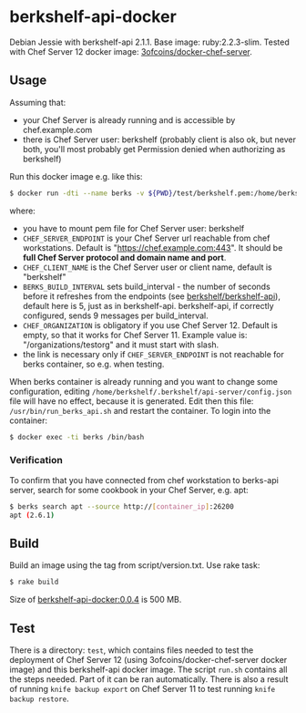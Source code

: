 # berkshelf-api-docker

Debian Jessie with berkshelf-api 2.1.1. Base image: ruby:2.2.3-slim. Tested with
 Chef Server 12 docker image: [3ofcoins/docker-chef-server](https://github.com/3ofcoins/docker-chef-server).

## Usage
Assuming that:
  * your Chef Server is already running and is accessible by chef.example.com
  * there is Chef Server user: berkshelf (probably client is also ok, but
   never both, you'll most probably get Permission denied when authorizing as
   berkshelf)

Run this docker image e.g. like this:
```bash
$ docker run -dti --name berks -v ${PWD}/test/berkshelf.pem:/home/berkshelf/.chef/berkshelf.pem -e CHEF_SERVER_ENDPOINT="https://chef.example.com:443" -e BERKS_BUILD_INTERVAL=15 -e CHEF_ORGANIZATION="/organizations/testorg" --link chef_server:chef.example.com -p 26200:26200  berkshelf-api-docker:0.0.4
```

where:
  * you have to mount pem file for Chef Server user: berkshelf
  * `CHEF_SERVER_ENDPOINT` is your Chef Server url reachable from chef workstations.
   Default is "https://chef.example.com:443". It should be **full Chef Server
   protocol and domain name and port**.
  * `CHEF_CLIENT_NAME` is the Chef Server user or client name, default is "berkshelf"
  * `BERKS_BUILD_INTERVAL` sets build_interval - the number of seconds before it
   refreshes from the endpoints (see [berkshelf/berkshelf-api](https://github.com/berkshelf/berkshelf-api)),
   default here is 5, just as in berkshelf-api. berkshelf-api, if correctly
   configured, sends 9 messages per build_interval.
  * `CHEF_ORGANIZATION` is obligatory if you use Chef Server 12. Default is empty,
   so that it works for Chef Server 11. Example value is: "/organizations/testorg"
   and it must start with slash.
  * the link is necessary only if `CHEF_SERVER_ENDPOINT` is not reachable for
   berks container, so e.g. when testing.

When berks container is already running and you want to change some configuration,
 editing `/home/berkshelf/.berkshelf/api-server/config.json` file will have no
 effect, because it is generated. Edit then this file: `/usr/bin/run_berks_api.sh`
 and restart the container. To login into the container:
```bash
$ docker exec -ti berks /bin/bash
```

### Verification
To confirm that you have connected from chef workstation to berks-api server,
 search for some cookbook in your Chef Server, e.g. apt:
```bash
$ berks search apt --source http://[container_ip]:26200
apt (2.6.1)
```

## Build
Build an image using the tag from script/version.txt. Use rake task:
```ruby
$ rake build
```

Size of [berkshelf-api-docker:0.0.4](https://registry.hub.docker.com/u/xmik/berkshelf-api-docker/) is 500 MB.

## Test
There is a directory: `test`, which contains files needed to test the deployment of
 Chef Server 12 (using 3ofcoins/docker-chef-server docker image) and this berkshelf-api
 docker image. The script `run.sh` contains all the steps needed. Part of it can
 be ran automatically. There is also a result of running `knife backup export`
 on Chef Server 11 to test running `knife backup restore`.
